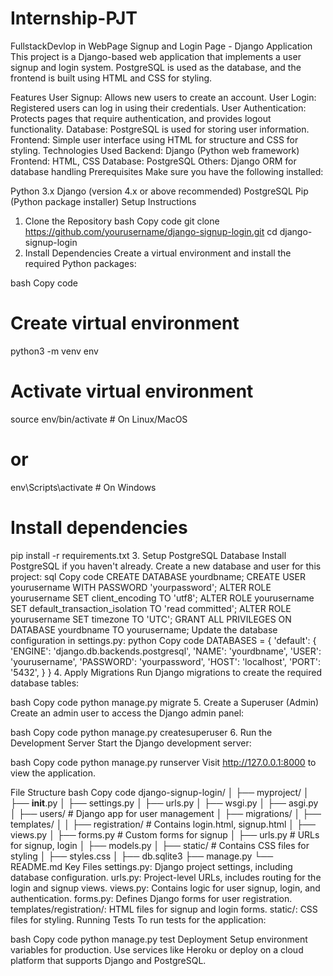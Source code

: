 # Internship-PJT
FullstackDevlop in WebPage
Signup and Login Page - Django Application
This project is a Django-based web application that implements a user signup and login system. PostgreSQL is used as the database, and the frontend is built using HTML and CSS for styling.

Features
User Signup: Allows new users to create an account.
User Login: Registered users can log in using their credentials.
User Authentication: Protects pages that require authentication, and provides logout functionality.
Database: PostgreSQL is used for storing user information.
Frontend: Simple user interface using HTML for structure and CSS for styling.
Technologies Used
Backend: Django (Python web framework)
Frontend: HTML, CSS
Database: PostgreSQL
Others: Django ORM for database handling
Prerequisites
Make sure you have the following installed:

Python 3.x
Django (version 4.x or above recommended)
PostgreSQL
Pip (Python package installer)
Setup Instructions
1. Clone the Repository
bash
Copy code
git clone https://github.com/yourusername/django-signup-login.git
cd django-signup-login
2. Install Dependencies
Create a virtual environment and install the required Python packages:

bash
Copy code
# Create virtual environment
python3 -m venv env

# Activate virtual environment
source env/bin/activate    # On Linux/MacOS
# or
env\Scripts\activate       # On Windows

# Install dependencies
pip install -r requirements.txt
3. Setup PostgreSQL Database
Install PostgreSQL if you haven't already.
Create a new database and user for this project:
sql
Copy code
CREATE DATABASE yourdbname;
CREATE USER yourusername WITH PASSWORD 'yourpassword';
ALTER ROLE yourusername SET client_encoding TO 'utf8';
ALTER ROLE yourusername SET default_transaction_isolation TO 'read committed';
ALTER ROLE yourusername SET timezone TO 'UTC';
GRANT ALL PRIVILEGES ON DATABASE yourdbname TO yourusername;
Update the database configuration in settings.py:
python
Copy code
DATABASES = {
    'default': {
        'ENGINE': 'django.db.backends.postgresql',
        'NAME': 'yourdbname',
        'USER': 'yourusername',
        'PASSWORD': 'yourpassword',
        'HOST': 'localhost',
        'PORT': '5432',
    }
}
4. Apply Migrations
Run Django migrations to create the required database tables:

bash
Copy code
python manage.py migrate
5. Create a Superuser (Admin)
Create an admin user to access the Django admin panel:

bash
Copy code
python manage.py createsuperuser
6. Run the Development Server
Start the Django development server:

bash
Copy code
python manage.py runserver
Visit http://127.0.0.1:8000 to view the application.

File Structure
bash
Copy code
django-signup-login/
│
├── myproject/
│   ├── __init__.py
│   ├── settings.py
│   ├── urls.py
│   ├── wsgi.py
│   ├── asgi.py
│
├── users/  # Django app for user management
│   ├── migrations/
│   ├── templates/
│   │   ├── registration/  # Contains login.html, signup.html
│   ├── views.py
│   ├── forms.py  # Custom forms for signup
│   ├── urls.py   # URLs for signup, login
│   ├── models.py
│
├── static/  # Contains CSS files for styling
│   ├── styles.css
│
├── db.sqlite3
├── manage.py
└── README.md
Key Files
settings.py: Django project settings, including database configuration.
urls.py: Project-level URLs, includes routing for the login and signup views.
views.py: Contains logic for user signup, login, and authentication.
forms.py: Defines Django forms for user registration.
templates/registration/: HTML files for signup and login forms.
static/: CSS files for styling.
Running Tests
To run tests for the application:

bash
Copy code
python manage.py test
Deployment
Setup environment variables for production.
Use services like Heroku or deploy on a cloud platform that supports Django and PostgreSQL.
